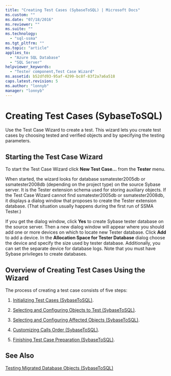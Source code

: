 ```yaml
---
title: "Creating Test Cases (SybaseToSQL) | Microsoft Docs"
ms.custom: ""
ms.date: "07/18/2016"
ms.reviewer: ""
ms.suite: ""
ms.technology: 
  - "sql-ssma"
ms.tgt_pltfrm: ""
ms.topic: "article"
applies_to: 
  - "Azure SQL Database"
  - "SQL Server"
helpviewer_keywords: 
  - "Tester component,Test Case Wizard"
ms.assetid: b52dfd93-95af-4299-bc8f-83f2a7a6a518
caps.latest.revision: 5
ms.author: "lonnyb"
manager: "lonnyb"
---
```

# Creating Test Cases (SybaseToSQL)
Use the Test Case Wizard to create a test. This wizard lets you create test cases by choosing tested and verified objects and by specifying the testing parameters.  
  
## Starting the Test Case Wizard  
To start the Test Case Wizard click **New Test Case…** from the **Tester** menu.  
  
When started, the wizard looks for database ssmatester2005db or ssmatester2008db (depending on the project type) on the source Sybase server. It is the Tester extension schema used for storing auxiliary objects. If the Test Case Wizard cannot find ssmatester2005db or ssmatester2008db, it displays a dialog window that proposes to create the Tester extension database. (That situation usually happens during the first run of SSMA Tester.)  
  
If you get the dialog window, click **Yes** to create Sybase tester database on the source server. Then a new dialog window will appear where you should add one or more devices on which to locate new Tester database. Click **Add** to add a device. In the **Allocation Space for Tester Database** dialog choose the device and specify the size used by tester database. Additionally, you can set the separate device for database logs. Note that you must have Sybase privileges to create databases.  
  
## Overview of Creating Test Cases Using the Wizard  
The process of creating a test case consists of five steps:  
  
1.  [Initializing Test Cases &#40;SybaseToSQL&#41;](../../ssma/sybase/initializing-test-cases--sybasetosql-.md).  
  
2.  [Selecting and Configuring Objects to Test &#40;SybaseToSQL&#41;](../../ssma/sybase/selecting-and-configuring-objects-to-test--sybasetosql-.md).  
  
3.  [Selecting and Configuring Affected Objects &#40;SybaseToSQL&#41;](../../ssma/sybase/selecting-and-configuring-affected-objects--sybasetosql-.md).  
  
4.  [Customizing Calls Order &#40;SybaseToSQL&#41;](../../ssma/sybase/customizing-calls-order--sybasetosql-.md).  
  
5.  [Finishing Test Case Preparation &#40;SybaseToSQL&#41;](../../ssma/sybase/finishing-test-case-preparation--sybasetosql-.md).  
  
## See Also  
[Testing Migrated Database Objects &#40;SybaseToSQL&#41;](../../ssma/sybase/testing-migrated-database-objects--sybasetosql-.md)  
  
